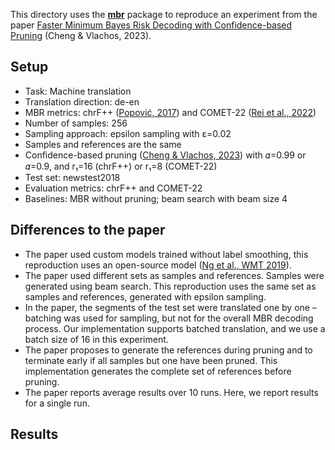 This directory uses the [**mbr**](https://github.com/ZurichNLP/mbr) package to reproduce an experiment from the paper [Faster Minimum Bayes Risk Decoding with Confidence-based Pruning](https://aclanthology.org/2023.emnlp-main.767/) (Cheng & Vlachos, 2023).

## Setup
* Task: Machine translation
* Translation direction: de-en
* MBR metrics: chrF++ ([Popović, 2017](https://aclanthology.org/W17-4770/)) and COMET-22 ([Rei et al., 2022](https://aclanthology.org/2022.wmt-1.52/))
* Number of samples: 256
* Sampling approach: epsilon sampling with ε=0.02
* Samples and references are the same
* Confidence-based pruning ([Cheng & Vlachos, 2023](https://aclanthology.org/2023.emnlp-main.767/)) with 𝛼=0.99 or 𝛼=0.9, and r₁=16 (chrF++) or r₁=8 (COMET-22)
* Test set: newstest2018
* Evaluation metrics: chrF++ and COMET-22
* Baselines: MBR without pruning; beam search with beam size 4

## Differences to the paper
* The paper used custom models trained without label smoothing, this reproduction uses an open-source model ([Ng et al., WMT 2019](https://aclanthology.org/W19-5333/)).
* The paper used different sets as samples and references. Samples were generated using beam search. This reproduction uses the same set as samples and references, generated with epsilon sampling.
* In the paper, the segments of the test set were translated one by one – batching was used for sampling, but not for the overall MBR decoding process. Our implementation supports batched translation, and we use a batch size of 16 in this experiment.
* The paper proposes to generate the references during pruning and to terminate early if all samples but one have been pruned. This implementation generates the complete set of references before pruning.
* The paper reports average results over 10 runs. Here, we report results for a single run.

## Results
